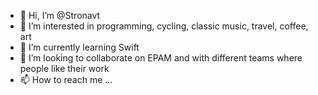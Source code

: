 - 👋 Hi, I’m @Stronavt
- 👀 I’m interested in programming, cycling, classic music, travel, coffee, art
- 🌱 I’m currently learning Swift
- 💞️ I’m looking to collaborate on EPAM and with different teams where people like their work 
- 📫 How to reach me ...

<!---
Stronavt/Stronavt is a ✨ special ✨ repository because its `README.md` (this file) appears on your GitHub profile.
You can click the Preview link to take a look at your changes.
--->
